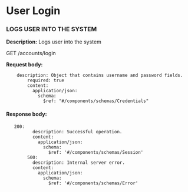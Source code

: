 # User Login

### LOGS USER INTO THE SYSTEM

**Description:** Logs user into the system

GET  /accounts/login

**Request body:**

```
    description: Object that contains username and password fields.
        required: true
        content:
          application/json:
            schema:
              $ref: "#/components/schemas/Credentials"
```

#### Response body:

```
   200:
          description: Successful operation.
          content:
            application/json:
              schema:
                $ref: '#/components/schemas/Session'
        500:
          description: Internal server error.
          content:
            application/json:
              schema:
                $ref: '#/components/schemas/Error'
```
